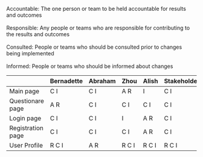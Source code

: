 						
Accountable:	The one person or team to be held accountable for results and outcomes	<br>						
Responsible:	Any people or teams who are responsible for contributing to the results and outcomes <br>				
Consulted:	People or teams who should be consulted prior to changes being implemented<br>							
Informed:	People or teams who should be informed about changes<br>							

|     |Bernadette| Abraham|Zhou |Alish| Stakeholders |
|-----|----------|----|---|---|---|
|Main page| C I| C I |  A R| I | C I |
|Questionare page| A R | C I | C I |  C I |  C I|
|Login page| C I | C I| I| A R| C I |
|Registration page| C I| C I | C I | A R | C I|
|User Profile|  R C I | A R| R C I |  R C I | R C I|
